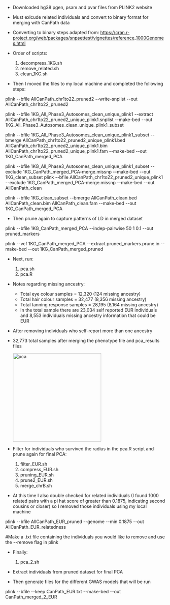 - Downloaded hg38 pgen, psam and pvar files from PLINK2 website
- Must exlcude related individuals and convert to binary format for merging with CanPath data
- Converting to binary steps adapted from: https://cran.r-project.org/web/packages/snpsettest/vignettes/reference_1000Genomes.html
- Order of scripts:
  1. decompress_1KG.sh
  2. remove_related.sh
  3. clean_1KG.sh
 
- Then I moved the files to my local machine and completed the following steps:

plink --bfile AllCanPath_chr1to22_pruned2 --write-snplist --out AllCanPath_chr1to22_pruned2

plink --bfile 1KG_All_Phase3_Autosomes_clean_unique_plink1 --extract AllCanPath_chr1to22_pruned2_unique_plink1.snplist --make-bed --out 1KG_All_Phase3_Autosomes_clean_unique_plink1_subset

plink --bfile 1KG_All_Phase3_Autosomes_clean_unique_plink1_subset --bmerge AllCanPath_chr1to22_pruned2_unique_plink1.bed AllCanPath_chr1to22_pruned2_unique_plink1.bim AllCanPath_chr1to22_pruned2_unique_plink1.fam --make-bed --out 1KG_CanPath_merged_PCA

plink --bfile 1KG_All_Phase3_Autosomes_clean_unique_plink1_subset --exclude 1KG_CanPath_merged_PCA-merge.missnp --make-bed --out 1KG_clean_subset
plink --bfile AllCanPath_chr1to22_pruned2_unique_plink1 --exclude 1KG_CanPath_merged_PCA-merge.missnp --make-bed --out AllCanPath_clean

plink --bfile 1KG_clean_subset --bmerge AllCanPath_clean.bed AllCanPath_clean.bim AllCanPath_clean.fam --make-bed --out 1KG_CanPath_merged_PCA

- Then prune again to capture patterns of LD in merged dataset

plink --bfile 1KG_CanPath_merged_PCA --indep-pairwise 50 1 0.1 --out pruned_markers

plink --vcf 1KG_CanPath_merged_PCA --extract pruned_markers.prune.in --make-bed --out 1KG_CanPath_merged_pruned

- Next, run:
  1. pca.sh
  2. pca.R

- Notes regarding missing ancestry:
  - Total eye colour samples = 12,320 (124 missing ancestry)
  - Total hair colour samples = 32,477 (8,356 missing ancestry)
  - Total tanning response samples = 28,195 (8,164 missing ancestry)
  - In the total sample there are 23,034 self reported EUR individuals and 8,553 individuals missing ancestry information that could be EUR
 
- After removing individuals who self-report more than one ancestry
- 32,773 total samples after merging the phenotype file and pca_results files

  <img width="278" alt="pca" src="https://github.com/user-attachments/assets/f6ba5091-658c-415c-98ed-5a24ec985ed9" />

- Filter for individuals who survived the radius in the pca.R script and prune again for final PCA:
  1. filter_EUR.sh
  2. compress_EUR.sh
  3. pruning_EUR.sh
  4. prune2_EUR.sh
  5. merge_chrB.sh
 
- At this time I also double checked for related individuals (I found 1000 related pairs with a pi hat score of greater than 0.1875, indicating second cousins or closer) so I removed those individuals using my local machine

plink --bfile AllCanPath_EUR_pruned --genome --min 0.1875 --out AllCanPath_EUR_relatedness

#Make a .txt file containing the individuals you would like to remove and use the --remove flag in plink

- Finally:
  1. pca_2.sh
 
- Extract individuals from pruned dataset for final PCA
- Then generate files for the different GWAS models that will be run

plink --bfile --keep CanPath_EUR.txt --make-bed --out CanPath_merged_2_EUR
  
